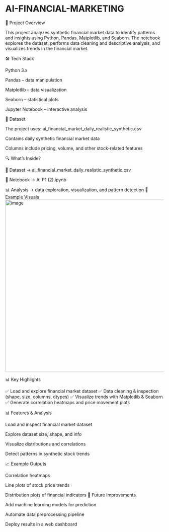 # AI-FINANCIAL-MARKETING
📌 Project Overview

This project analyzes synthetic financial market data to identify patterns and insights using Python, Pandas, Matplotlib, and Seaborn.
The notebook explores the dataset, performs data cleaning and descriptive analysis, and visualizes trends in the financial market.

🛠️ Tech Stack

Python 3.x

Pandas – data manipulation

Matplotlib – data visualization

Seaborn – statistical plots

Jupyter Notebook – interactive analysis

📂 Dataset

The project uses:
ai_financial_market_daily_realistic_synthetic.csv

Contains daily synthetic financial market data

Columns include pricing, volume, and other stock-related features

🔍 What’s Inside?

📂 Dataset → ai_financial_market_daily_realistic_synthetic.csv

📓 Notebook → AI P1 (2).ipynb

📊 Analysis → data exploration, visualization, and pattern detection
📸 Example Visuals
<img width="870" height="548" alt="image" src="https://github.com/user-attachments/assets/d304f8a9-e489-4cca-9df8-a2a5aee34a5b" />


📊 Key Highlights

✅ Load and explore financial market dataset
✅ Data cleaning & inspection (shape, size, columns, dtypes)
✅ Visualize trends with Matplotlib & Seaborn
✅ Generate correlation heatmaps and price movement plots

📊 Features & Analysis

Load and inspect financial market dataset

Explore dataset size, shape, and info

Visualize distributions and correlations

Detect patterns in synthetic stock trends

📈 Example Outputs

Correlation heatmaps

Line plots of stock price trends

Distribution plots of financial indicators
📌 Future Improvements

Add machine learning models for prediction

Automate data preprocessing pipeline

Deploy results in a web dashboard
